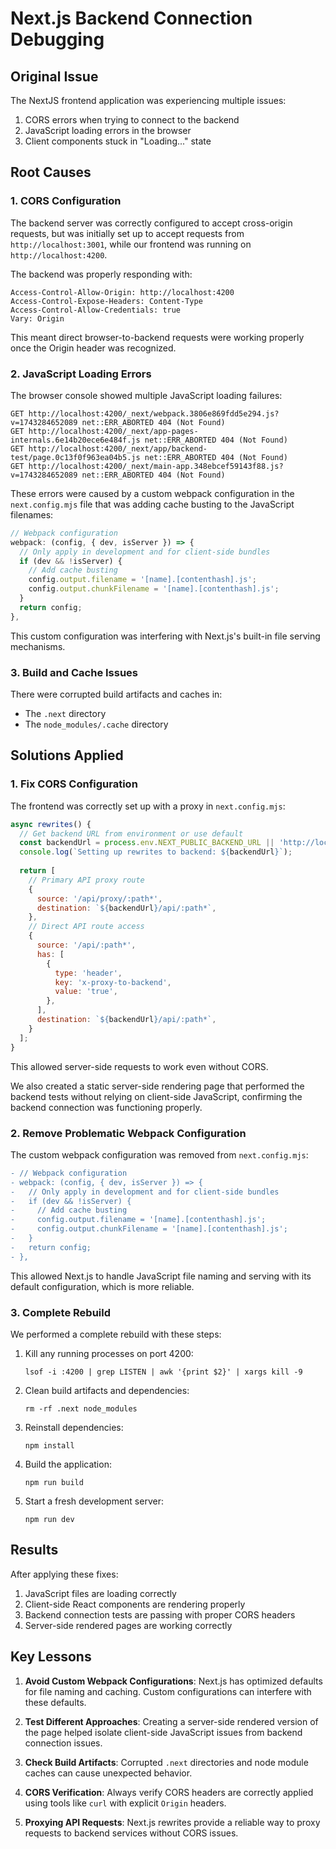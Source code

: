 # Next.js Backend Connection Debugging

## Original Issue

The NextJS frontend application was experiencing multiple issues:

1. CORS errors when trying to connect to the backend
2. JavaScript loading errors in the browser
3. Client components stuck in "Loading..." state

## Root Causes

### 1. CORS Configuration

The backend server was correctly configured to accept cross-origin requests, but was initially set up to accept requests from `http://localhost:3001`, while our frontend was running on `http://localhost:4200`.

The backend was properly responding with:
```
Access-Control-Allow-Origin: http://localhost:4200
Access-Control-Expose-Headers: Content-Type
Access-Control-Allow-Credentials: true
Vary: Origin
```

This meant direct browser-to-backend requests were working properly once the Origin header was recognized.

### 2. JavaScript Loading Errors

The browser console showed multiple JavaScript loading failures:
```
GET http://localhost:4200/_next/webpack.3806e869fdd5e294.js?v=1743284652089 net::ERR_ABORTED 404 (Not Found)
GET http://localhost:4200/_next/app-pages-internals.6e14b20ece6e484f.js net::ERR_ABORTED 404 (Not Found)
GET http://localhost:4200/_next/app/backend-test/page.0c13f0f963ea04b5.js net::ERR_ABORTED 404 (Not Found)
GET http://localhost:4200/_next/main-app.348ebcef59143f88.js?v=1743284652089 net::ERR_ABORTED 404 (Not Found)
```

These errors were caused by a custom webpack configuration in the `next.config.mjs` file that was adding cache busting to the JavaScript filenames:

```javascript
// Webpack configuration
webpack: (config, { dev, isServer }) => {
  // Only apply in development and for client-side bundles
  if (dev && !isServer) {
    // Add cache busting
    config.output.filename = '[name].[contenthash].js';
    config.output.chunkFilename = '[name].[contenthash].js';
  }
  return config;
},
```

This custom configuration was interfering with Next.js's built-in file serving mechanisms.

### 3. Build and Cache Issues

There were corrupted build artifacts and caches in:
- The `.next` directory
- The `node_modules/.cache` directory

## Solutions Applied

### 1. Fix CORS Configuration

The frontend was correctly set up with a proxy in `next.config.mjs`:

```javascript
async rewrites() {
  // Get backend URL from environment or use default
  const backendUrl = process.env.NEXT_PUBLIC_BACKEND_URL || 'http://localhost:5002';
  console.log(`Setting up rewrites to backend: ${backendUrl}`);
  
  return [
    // Primary API proxy route
    {
      source: '/api/proxy/:path*',
      destination: `${backendUrl}/api/:path*`,
    },
    // Direct API route access
    {
      source: '/api/:path*',
      has: [
        {
          type: 'header',
          key: 'x-proxy-to-backend',
          value: 'true',
        },
      ],
      destination: `${backendUrl}/api/:path*`,
    }
  ];
}
```

This allowed server-side requests to work even without CORS.

We also created a static server-side rendering page that performed the backend tests without relying on client-side JavaScript, confirming the backend connection was functioning properly.

### 2. Remove Problematic Webpack Configuration

The custom webpack configuration was removed from `next.config.mjs`:

```diff
- // Webpack configuration
- webpack: (config, { dev, isServer }) => {
-   // Only apply in development and for client-side bundles
-   if (dev && !isServer) {
-     // Add cache busting
-     config.output.filename = '[name].[contenthash].js';
-     config.output.chunkFilename = '[name].[contenthash].js';
-   }
-   return config;
- },
```

This allowed Next.js to handle JavaScript file naming and serving with its default configuration, which is more reliable.

### 3. Complete Rebuild

We performed a complete rebuild with these steps:

1. Kill any running processes on port 4200:
   ```
   lsof -i :4200 | grep LISTEN | awk '{print $2}' | xargs kill -9
   ```

2. Clean build artifacts and dependencies:
   ```
   rm -rf .next node_modules
   ```

3. Reinstall dependencies:
   ```
   npm install
   ```

4. Build the application:
   ```
   npm run build
   ```

5. Start a fresh development server:
   ```
   npm run dev
   ```

## Results

After applying these fixes:

1. JavaScript files are loading correctly
2. Client-side React components are rendering properly
3. Backend connection tests are passing with proper CORS headers
4. Server-side rendered pages are working correctly

## Key Lessons

1. **Avoid Custom Webpack Configurations**: Next.js has optimized defaults for file naming and caching. Custom configurations can interfere with these defaults.

2. **Test Different Approaches**: Creating a server-side rendered version of the page helped isolate client-side JavaScript issues from backend connection issues.

3. **Check Build Artifacts**: Corrupted `.next` directories and node module caches can cause unexpected behavior.

4. **CORS Verification**: Always verify CORS headers are correctly applied using tools like `curl` with explicit `Origin` headers.

5. **Proxying API Requests**: Next.js rewrites provide a reliable way to proxy requests to backend services without CORS issues.
